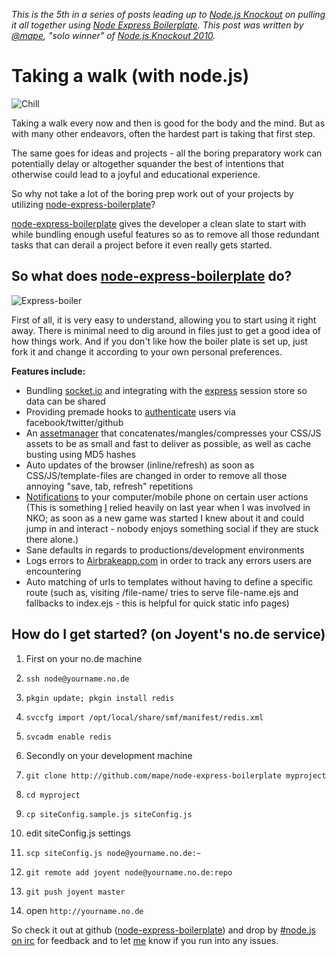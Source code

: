 _This is the 5th in a series of posts leading up to [Node.js
Knockout][1] on pulling it all together using [Node Express
Boilerplate][node-express-boilerplate].  This post was written by
[@mape][], "solo winner" of [Node.js Knockout 2010][4]._

[1]: http://nodeknockout.com
[node-express-boilerplate]: https://github.com/mape/node-express-boilerplate
[@mape]: http://twitter.com/mape
[4]: http://2010.nodeknockout.com/

# Taking a walk (with node.js)

![Chill](https://s3.amazonaws.com/2011.nodeknockout.com/chill.png.scaled500.png)

Taking a walk every now and then is good for the body and the mind. But as
with many other endeavors, often the hardest part is taking that first step.

The same goes for ideas and projects - all the boring preparatory work can
potentially delay or altogether squander the best of intentions that otherwise
could lead to a joyful and educational experience.

So why not take a lot of the boring prep work out of your projects by
utilizing [node-express-boilerplate][]?

[node-express-boilerplate][] gives the developer a clean slate to start with
while bundling enough useful features so as to remove all those redundant
tasks that can derail a project before it even really gets started.

## So what does [node-express-boilerplate][] do?

![Express-boiler](https://s3.amazonaws.com/2011.nodeknockout.com/express-boiler.png.scaled500.png)

First of all, it is very easy to understand, allowing you to start using it
right away. There is minimal need to dig around in files just to get a good
idea of how things work. And if you don't like how the boiler plate is set up,
just fork it and change it according to your own personal preferences.

**Features include:**

* Bundling [socket.io][7] and integrating with the [express][8] session
  store so data can be shared
* Providing premade hooks to [authenticate][9] users via
  facebook/twitter/github
* An [assetmanager][10] that concatenates/mangles/compresses your CSS/JS
  assets to be as small and fast to deliver as possible, as well as
  cache busting using MD5 hashes
* Auto updates of the browser (inline/refresh) as soon as
  CSS/JS/template-files are changed in order to remove all those
  annoying "save, tab, refresh" repetitions
* [Notifications][11] to your computer/mobile phone on certain user
  actions (This is something [I][@mape] relied heavily on last year when I
  was involved in NKO; as soon as a new game was started I knew about it
  and could jump in and interact - nobody enjoys something social if they
  are stuck there alone.)
* Sane defaults in regards to productions/development environments
* Logs errors to [Airbrakeapp.com][13] in order to track any errors
  users are encountering
* Auto matching of urls to templates without having to define a specific
  route (such as, visiting /file-name/ tries to serve file-name.ejs and
  fallbacks to index.ejs - this is helpful for quick static info pages)

[7]: http://socket.io/
[8]: https://github.com/visionmedia/express
[9]: https://github.com/bnoguchi/everyauth
[10]: https://github.com/mape/connect-assetmanager/
[11]: http://notifo.com/
[13]: http://airbrakeapp.com/

## How do I get started? (on Joyent's no.de service)

1. First on your no.de machine

  1. `ssh node@yourname.no.de`
  2. `pkgin update; pkgin install redis`
  3. `svccfg import /opt/local/share/smf/manifest/redis.xml`
  4. `svcadm enable redis`

2. Secondly on your development machine

  1. `git clone http://github.com/mape/node-express-boilerplate myproject`
  2. `cd myproject`
  3. `cp siteConfig.sample.js siteConfig.js`
  4. edit siteConfig.js settings
  5. `scp siteConfig.js node@yourname.no.de:~`
  6. `git remote add joyent node@yourname.no.de:repo`
  7. `git push joyent master`
  8. open `http://yourname.no.de`

So check it out at github ([node-express-boilerplate][]) and drop by
[#node.js on irc][14] for feedback and to let [me][@mape] know if you run into
any issues.

[14]: irc://irc.freenode.net/node.js
